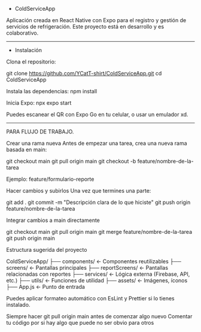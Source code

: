 * ColdServiceApp

Aplicación creada en React Native con Expo para el registro y gestión de servicios de refrigeración.
Este proyecto está en desarrollo y es colaborativo.

-----------------------------------------------------------------------------------------------------------------

* Instalación

Clona el repositorio:

git clone https://github.com/YCatT-shirt/ColdServiceApp.git
cd ColdServiceApp

Instala las dependencias:
npm install

Inicia Expo:
npx expo start

Puedes escanear el QR con Expo Go en tu celular, o usar un emulador xd.

-----------------------------------------------------------------------------------------------------------------

PARA FLUJO DE TRABAJO.

Crear una rama nueva
Antes de empezar una tarea, crea una nueva rama basada en main:

git checkout main
git pull origin main
git checkout -b feature/nombre-de-la-tarea

Ejemplo: feature/formulario-reporte

Hacer cambios y subirlos
Una vez que termines una parte:

git add .
git commit -m "Descripción clara de lo que hiciste"
git push origin feature/nombre-de-la-tarea

Integrar cambios a main directamente

git checkout main
git pull origin main
git merge feature/nombre-de-la-tarea
git push origin main

Estructura sugerida del proyecto

ColdServiceApp/
├── components/ ← Componentes reutilizables
├── screens/ ← Pantallas principales
├── reportScreens/ ← Pantallas relacionadas con reportes
├── services/ ← Lógica externa (Firebase, API, etc.)
├── utils/ ← Funciones de utilidad
├── assets/ ← Imágenes, íconos
├── App.js ← Punto de entrada

Puedes aplicar formateo automático con EsLint y Prettier si lo tienes instalado.

Siempre hacer git pull origin main antes de comenzar algo nuevo
Comentar tu código por si hay algo que puede no ser obvio para otros



